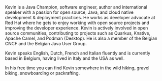 Kevin is a Java Champion, software engineer, author and international speaker with a passion for open source, Java, and cloud native development & deployment practices. He works as developer advocate at Red Hat where he gets to enjoy working with open source projects and improving the developer experience. 
Kevin is actively involved in open source communities, contributing to projects such as Quarkus, Knative, Apache Camel, and Podman (Desktop). He is also a member of the Belgian CNCF and the Belgian Java User Group.

Kevin speaks English, Dutch, French and Italian fluently and is currently based in Belgium, having lived in Italy and the USA as well.

In his free time you can find Kevin somewhere in the wild hiking, gravel biking, snowboarding or packrafting. 
